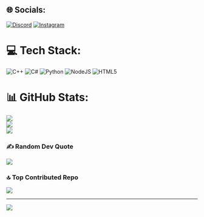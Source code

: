 
## 🌐 Socials:
[![Discord](https://img.shields.io/badge/Discord-%237289DA.svg?logo=discord&logoColor=white)](https://discord.gg/663422540605292554) [![Instagram](https://img.shields.io/badge/Instagram-%23E4405F.svg?logo=Instagram&logoColor=white)](https://instagram.com/amir__102000) 

# 💻 Tech Stack:
![C++](https://img.shields.io/badge/c++-%2300599C.svg?style=flat-square&logo=c%2B%2B&logoColor=white) ![C#](https://img.shields.io/badge/c%23-%23239120.svg?style=flat-square&logo=csharp&logoColor=white) ![Python](https://img.shields.io/badge/python-3670A0?style=flat-square&logo=python&logoColor=ffdd54) ![NodeJS](https://img.shields.io/badge/node.js-6DA55F?style=flat-square&logo=node.js&logoColor=white) ![HTML5](https://img.shields.io/badge/html5-%23E34F26.svg?style=flat-square&logo=html5&logoColor=white)
# 📊 GitHub Stats:
![](https://github-readme-stats.vercel.app/api?username=Amir100200&theme=monokai&hide_border=false&include_all_commits=false&count_private=false)<br/>
![](https://github-readme-streak-stats.herokuapp.com/?user=Amir100200&theme=monokai&hide_border=false)<br/>
![](https://github-readme-stats.vercel.app/api/top-langs/?username=Amir100200&theme=monokai&hide_border=false&include_all_commits=false&count_private=false&layout=compact)

### ✍️ Random Dev Quote
![](https://quotes-github-readme.vercel.app/api?type=horizontal&theme=radical)

### 🔝 Top Contributed Repo
![](https://github-contributor-stats.vercel.app/api?username=Amir100200&limit=5&theme=dark&combine_all_yearly_contributions=true)

---
[![](https://visitcount.itsvg.in/api?id=Amir100200&icon=1&color=13)](https://visitcount.itsvg.in)

<!-- Proudly created with GPRM ( https://gprm.itsvg.in ) -->
